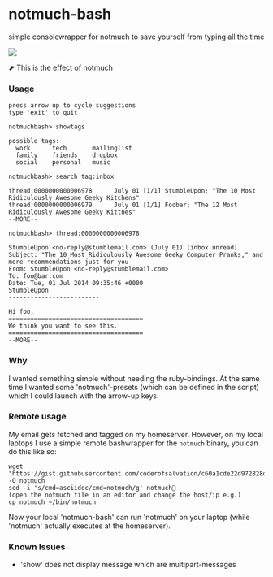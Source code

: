 notmuch-bash
============

simple consolewrapper for notmuch to save yourself from typing all the time

<img src="http://media.giphy.com/media/d8v55gXkiNj3y/giphy.gif"/>

⬈ This is the effect of notmuch

### Usage

    press arrow up to cycle suggestions
    type 'exit' to quit
    
    notmuchbash> showtags
    
    possible tags:
      work      tech       mailinglist
      family    friends    dropbox
      social    personal   music
     
    notmuchbash> search tag:inbox
    
    thread:0000000000006978      July 01 [1/1] StumbleUpon; "The 10 Most Ridiculously Awesome Geeky Kitchens"
    thread:0000000000006979      July 01 [1/1] Foobar; "The 12 Most Ridiculously Awesome Geeky Kittnes"
    --MORE--
    
    notmuchbash> thread:0000000000006978
    
    StumbleUpon <no-reply@stumblemail.com> (July 01) (inbox unread)
    Subject: "The 10 Most Ridiculously Awesome Geeky Computer Pranks," and more recommendations just for you
    From: StumbleUpon <no-reply@stumblemail.com>
    To: foo@bar.com
    Date: Tue, 01 Jul 2014 09:35:46 +0000
    StumbleUpon
    -------------------------
    
    Hi foo,
    =====================================
    We think you want to see this.
    =====================================
    --MORE--

### Why

I wanted something simple without needing the ruby-bindings.
At the same time I wanted some 'notmuch'-presets (which can be defined in the script) which I could launch with the arrow-up keys.

### Remote usage

My email gets fetched and tagged on my homeserver.
However, on my local laptops I use a simple remote bashwrapper for the `notmuch` binary, you can do this like so:

    wget "https://gist.githubusercontent.com/coderofsalvation/c60a1cde22d972828d4c/raw/a04ac4e82468d024e5865444292417e4555fd3f3/remotewrapper.bash" -O notmuch
    sed -i 's/cmd=asciidoc/cmd=notmuch/g' notmuch
    (open the notmuch file in an editor and change the host/ip e.g.)
    cp notmuch ~/bin/notmuch
    
Now your local 'notmuch-bash' can run 'notmuch' on your laptop (while 'notmuch' actually executes at the homeserver).
 
### Known Issues

* 'show' does not display message which are multipart-messages

